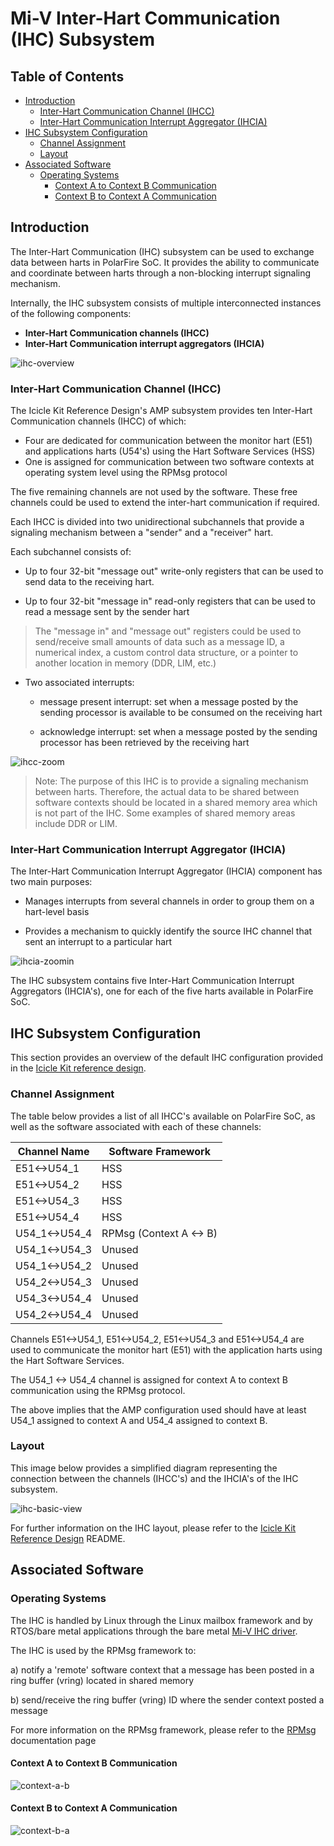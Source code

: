# Mi-V Inter-Hart Communication (IHC) Subsystem

## Table of Contents

- [Introduction](#introduction)
  - [Inter-Hart Communication Channel (IHCC)](#inter-hart-communication-channel-ihcc)
  - [Inter-Hart Communication Interrupt Aggregator (IHCIA)](#inter-hart-communication-interrupt-aggregator-ihcia)
- [IHC Subsystem Configuration](#ihc-subsystem-configuration)
  - [Channel Assignment](#channel-assignment)
  - [Layout](#layout)
- [Associated Software](#associated-software)
  - [Operating Systems](#operating-systems)
    - [Context A to Context B Communication](#context-a-to-context-b-communication)
    - [Context B to Context A Communication](#context-b-to-context-a-communication)

<a name="introduction"></a>

## Introduction

The Inter-Hart Communication (IHC) subsystem can be used to exchange data between harts in PolarFire SoC. It provides the ability to communicate and coordinate between harts through a non-blocking interrupt signaling mechanism.

Internally, the IHC subsystem consists of multiple interconnected instances of the following components:

- **Inter-Hart Communication channels (IHCC)**
- **Inter-Hart Communication interrupt aggregators (IHCIA)**

![ihc-overview](images/ihc-overview.png)

<a name="inter-hart-communication-channel-ihcc"></a>

### Inter-Hart Communication Channel (IHCC)

The Icicle Kit Reference Design's AMP subsystem provides ten Inter-Hart Communication channels (IHCC) of which:

- Four are dedicated for communication between the monitor hart (E51) and applications harts (U54's) using the Hart Software Services (HSS)
- One is assigned for communication between two software contexts at operating system level using the RPMsg protocol

The five remaining channels are not used by the software. These free channels could be used to extend the inter-hart communication if required.

Each IHCC is divided into two unidirectional subchannels that provide a signaling mechanism between a "sender" and a "receiver" hart.

Each subchannel consists of:

- Up to four 32-bit "message out" write-only registers that can be used to send data to the receiving hart.

- Up to four 32-bit "message in" read-only registers that can be used to read a message sent by the sender hart

> The "message in" and "message out" registers could be used to send/receive small amounts of data such as a message ID, a numerical index, a custom control data structure, or a pointer to another location in memory (DDR, LIM, etc.)

- Two associated interrupts:
  - message present interrupt: set when a message posted by the sending processor is available to be consumed on the receiving hart

  - acknowledge interrupt: set when a message posted by the sending processor has been retrieved by the receiving hart

![ihcc-zoom](images/ihcc-zoom.png)

> Note: The purpose of this IHC is to provide a signaling mechanism between harts. Therefore, the actual data to be shared between software contexts should be located in a shared memory area which is not part of the IHC. Some examples of shared memory areas include DDR or LIM.

<a name="#inter-hart-communication-interrupt-aggregator-ihcia"></a>

### Inter-Hart Communication Interrupt Aggregator (IHCIA)

The Inter-Hart Communication Interrupt Aggregator (IHCIA) component has two main purposes:

- Manages interrupts from several channels in order to group them on a hart-level basis

- Provides a mechanism to quickly identify the source IHC channel that sent an interrupt to a particular hart

![ihcia-zoomin](images/ihcia-zoom.png)

The IHC subsystem contains five Inter-Hart Communication Interrupt Aggregators (IHCIA's), one for each of the five harts available in PolarFire SoC.

<a name="ihc-subsystem-configuration"></a>

## IHC Subsystem Configuration

This section provides an overview of the default IHC configuration provided in the [Icicle Kit reference design](https://mi-v-ecosystem.github.io/redirects/repo-icicle-kit-reference-design).

<a name="channel-assignment"></a>

### Channel Assignment

The table below provides a list of all IHCC's available on PolarFire SoC, as well as the software associated with each of these channels:

| Channel Name     | Software Framework     |
|-------------     |------------------------|
| E51<->U54_1      | HSS                    |
| E51<->U54_2      | HSS                    |
| E51<->U54_3      | HSS                    |
| E51<->U54_4      | HSS                    |
| U54_1<->U54_4    | RPMsg (Context A <-> B)|
| U54_1<->U54_3    | Unused                 |
| U54_1<->U54_2    | Unused                 |
| U54_2<->U54_3    | Unused                 |
| U54_3<->U54_4    | Unused                 |
| U54_2<->U54_4    | Unused                 |

Channels E51<->U54_1, E51<->U54_2, E51<->U54_3 and E51<->U54_4 are used to communicate the monitor hart (E51) with the application harts using the Hart Software Services.

The U54_1 <-> U54_4 channel is assigned for context A to context B communication using the RPMsg protocol.

The above implies that the AMP configuration used should have at least U54_1 assigned to context A and U54_4 assigned to context B.

<a name="layout"></a>

### Layout

This image below provides a simplified diagram representing the connection between the channels (IHCC's) and the IHCIA's of the IHC subsystem.

![ihc-basic-view](images/ihc-animation.gif)

For further information on the IHC layout, please refer to the [Icicle Kit Reference Design](https://mi-v-ecosystem.github.io/redirects/repo-icicle-kit-reference-design) README.

<a name="associated-software"></a>

## Associated Software

<a name="operating-systems"></a>

### Operating Systems

The IHC is handled by Linux through the Linux mailbox framework and by RTOS/bare metal applications through the bare metal [Mi-V IHC driver]().

The IHC is used by the RPMsg framework to:

a) notify a 'remote' software context that a message has been posted in a ring buffer (vring) located in shared memory

b) send/receive the ring buffer (vring) ID where the sender context posted a message

For more information on the RPMsg framework, please refer to the [RPMsg](https://mi-v-ecosystem.github.io/redirects/asymmetric-multiprocessing_rpmsg) documentation page

<a name="context-a-to-context-b-communication"></a>

#### Context A to Context B Communication

![context-a-b](images/ihc-rpmsg-a-b.png)

<a name="context-b-to-context-a-communication"></a>

#### Context B to Context A Communication

![context-b-a](images/ihc-rpmsg-b-a.png)
